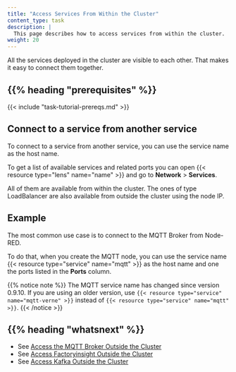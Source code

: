 ```yaml
---
title: "Access Services From Within the Cluster"
content_type: task
description: |
  This page describes how to access services from within the cluster.
weight: 20
---
```


<!-- overview -->

All the services deployed in the cluster are visible to each other. That makes it
easy to connect them together.

## {{% heading "prerequisites" %}}

{{< include "task-tutorial-prereqs.md" >}}

<!-- steps -->

## Connect to a service from another service

To connect to a service from another service, you can use the service name as the
host name.

To get a list of available services and related ports you can open
{{< resource type="lens" name="name" >}} and go to **Network** > **Services**.

All of them are available from within the cluster. The ones of type LoadBalancer
are also available from outside the cluster using the node IP.

<!-- discussion -->

## Example

The most common use case is to connect to the MQTT Broker from Node-RED.

To do that, when you create the MQTT node, you can use the service name
{{< resource type="service" name="mqtt" >}} as the host name and one the ports
listed in the **Ports** column.

{{% notice note %}}
The MQTT service name has changed since version 0.9.10. If you are using an older
version, use `{{< resource type="service" name="mqtt-verne" >}}` instead of
`{{< resource type="service" name="mqtt" >}}`.
{{< /notice >}}

<!-- Optional section; add links to information related to this topic. -->
## {{% heading "whatsnext" %}}

- See [Access the MQTT Broker Outside the Cluster](/docs/production-guide/administration/access-mqtt-outside-cluster)
- See [Access Factoryinsight Outside the Cluster](/docs/production-guide/administration/access-factoryinsight-outside-cluster)
- See [Access Kafka Outside the Cluster](/docs/production-guide/administration/access-kafka-outside-cluster)
